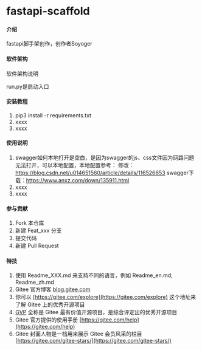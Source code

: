 # fastapi-scaffold

#### 介绍
fastapi脚手架创作，创作者Soyoger

#### 
#### 软件架构
软件架构说明

run.py是启动入口



#### 安装教程

1.  pip3 install -r requirements.txt
2.  xxxx
3.  xxxx

#### 使用说明

1.  swagger如何本地打开是空白，是因为swagger的js、css文件因为网路问题无法打开，可以本地配置，本地配置参考：
    修改：https://blog.csdn.net/u014651560/article/details/116526653
    swagger下载：https://www.anxz.com/down/135911.html
2.  xxxx
3.  xxxx

#### 参与贡献

1.  Fork 本仓库
2.  新建 Feat_xxx 分支
3.  提交代码
4.  新建 Pull Request


#### 特技

1.  使用 Readme\_XXX.md 来支持不同的语言，例如 Readme\_en.md, Readme\_zh.md
2.  Gitee 官方博客 [blog.gitee.com](https://blog.gitee.com)
3.  你可以 [https://gitee.com/explore](https://gitee.com/explore) 这个地址来了解 Gitee 上的优秀开源项目
4.  [GVP](https://gitee.com/gvp) 全称是 Gitee 最有价值开源项目，是综合评定出的优秀开源项目
5.  Gitee 官方提供的使用手册 [https://gitee.com/help](https://gitee.com/help)
6.  Gitee 封面人物是一档用来展示 Gitee 会员风采的栏目 [https://gitee.com/gitee-stars/](https://gitee.com/gitee-stars/)
